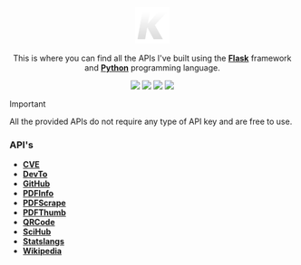 <div align='center'>
  <img src='https://github.com/kremilly/kremilly/raw/main/images/new-logo-apis.png' height='64' />
  <p>This is where you can find all the APIs I've built using the <b><a href='https://flask.palletsprojects.com/en/3.0.x'>Flask</a></b> framework and <b><a href='https://python.org'>Python</a></b> programming language.</p>
</div>

<p align='center'>
  <a href='https://flask.palletsprojects.com/en/3.0.x'><img src='https://img.shields.io/badge/Flask-000000?style=for-the-badge&logo=flask&logoColor=white' /></a>
  <a href='https://python.org'><img src='https://img.shields.io/badge/Python-000000?style=for-the-badge&logo=python&logoColor=white' /></a>
  <a href='https://vercel.com'><img src='https://img.shields.io/badge/Vercel-000000?style=for-the-badge&logo=vercel&logoColor=white' /></a>
  <a href='https://kremilly.com/#apis'><img src='https://img.shields.io/badge/Kremilly.com-000000?style=for-the-badge&logo=About.me&logoColor=white' /></a>
</p>

> [!important]
> All the provided APIs do not require any type of API key and are free to use.

<h3>API's</h3>

<ul>
  <li>
    <b><a href='https://kremilly.com/docs/cve'>CVE</a></b>
  </li>
  <li>
    <b><a href='https://kremilly.com/docs/devto'>DevTo</a></b>
  </li>
  <li>
    <b><a href='https://kremilly.com/docs/github'>GitHub</a></b>
  </li>
  <li>
    <b><a href='https://kremilly.com/docs/pdfinfo'>PDFInfo</a></b>
  </li>
  <li>
    <b><a href='https://kremilly.com/docs/pdfscrape'>PDFScrape</a></b>
  </li>
  <li>
    <b><a href='https://kremilly.com/docs/pdfthumb'>PDFThumb</a></b>
  </li>
  <li>
    <b><a href='https://kremilly.com/docs/qrcode'>QRCode</a></b>
  </li>
  <li>
    <b><a href='https://kremilly.com/docs/scihub'>SciHub</a></b>
  </li>
  <li>
    <b><a href='https://kremilly.com/docs/statslangs'>Statslangs</a></b>
  </li>
  <li>
    <b><a href='https://kremilly.com/docs/wikipedia'>Wikipedia</a></b>
  </li>
</ul>
